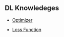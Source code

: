 ## DL Knowledeges

* [Optimizer](DeepLearning/docs/Optimizer.md)

* [Loss Function](DeepLearning/docs/LossFunction.md)